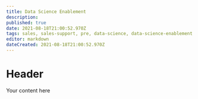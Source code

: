 ```yaml
---
title: Data Science Enablement
description: 
published: true
date: 2021-08-18T21:00:52.970Z
tags: sales, sales-support, pre, data-science, data-science-enablement
editor: markdown
dateCreated: 2021-08-18T21:00:52.970Z
---
```


# Header
Your content here